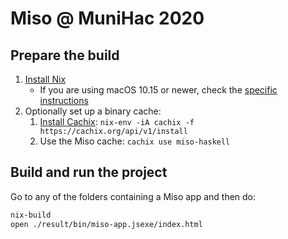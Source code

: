 # Miso @ MuniHac 2020

## Prepare the build

1. [Install Nix](https://nixos.org/download.html)
    * If you are using macOS 10.15 or newer, check the [specific instructions](https://nixos.org/manual/nix/stable/#sect-macos-installation)
2. Optionally set up a binary cache:
    1. [Install Cachix](https://docs.cachix.org/installation.html#installation): `nix-env -iA cachix -f https://cachix.org/api/v1/install`
    2. Use the Miso cache: `cachix use miso-haskell`

## Build and run the project

Go to any of the folders containing a Miso app and then do:

```sh
nix-build
open ./result/bin/miso-app.jsexe/index.html
```
